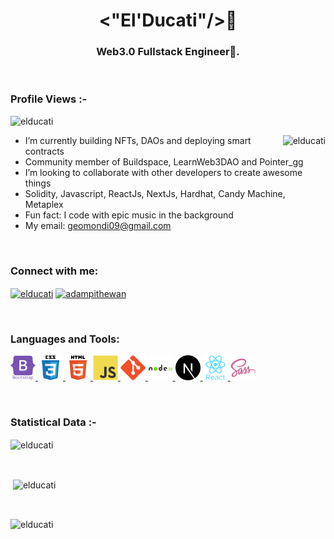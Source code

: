 <h1 align="center"> <"El'Ducati"/>👋 </h1>
<h3 align="center">Web3.0 Fullstack Engineer🌟.</h3>

<br>

<p align="right"> <h3>Profile Views :-</h3> <img src="https://komarev.com/ghpvc/?username=elducati&label=Profile%20views&color=0e75b6&style=flat"
    alt="elducati" /> 
  </p>


<p><img align="right" src="https://github.com/Adam-pw/Adam-pw/blob/main/animation_500_kxa883sd.gif" alt="elducati" /></p>

- I’m currently building NFTs, DAOs and deploying smart contracts  
- Community member of Buildspace, LearnWeb3DAO and Pointer_gg
- I’m looking to collaborate with other developers to create awesome things
- Solidity, Javascript, ReactJs, NextJs, Hardhat, Candy Machine, Metaplex
- Fun fact: I code with epic music in the background
- My email: geomondi09@gmail.com


<br>

<h3 align="left">Connect with me:</h3>
<p align="left">
  <a href="https://www.linkedin.com/in/jeff-omondi/" target="blank"><img align="center"
      src="https://raw.githubusercontent.com/rahuldkjain/github-profile-readme-generator/master/src/images/icons/Social/linked-in-alt.svg"
      alt="elducati" height="30" width="40" /></a>    
 <a href="https://twitter.com/el_ducati" target="blank"><img align="center"
      src="https://raw.githubusercontent.com/rahuldkjain/github-profile-readme-generator/master/src/images/icons/Social/twitter.svg"
      alt="adampithewan" height="30" width="40" /></a>
</p>

<br>

<h3 align="left">Languages and Tools:</h3>
<p align="left"><a href="https://getbootstrap.com" target="_blank" rel="noreferrer">
    <img src="https://raw.githubusercontent.com/devicons/devicon/master/icons/bootstrap/bootstrap-plain-wordmark.svg"
      alt="bootstrap" width="40" height="40" /> </a>  <a href="https://www.w3schools.com/css/" target="_blank"
    rel="noreferrer"> <img
      src="https://raw.githubusercontent.com/devicons/devicon/master/icons/css3/css3-original-wordmark.svg" alt="css3"
      width="40" height="40" /> </a> <a href="https://www.w3.org/html/" target="_blank" rel="noreferrer"> <img
      src="https://raw.githubusercontent.com/devicons/devicon/master/icons/html5/html5-original-wordmark.svg"
      alt="html5" width="40" height="40" /> </a> <a href="https://developer.mozilla.org/en-US/docs/Web/JavaScript" target="_blank"
    rel="noreferrer"> <img
      src="https://raw.githubusercontent.com/devicons/devicon/master/icons/javascript/javascript-original.svg"
      alt="javascript" width="40" height="40" /> </a> <a href="https://git-scm.com/" target="_blank" rel="noreferrer"> <img
      src="https://raw.githubusercontent.com/devicons/devicon/master/icons/git/git-original.svg"
      alt="mysql" width="40" height="40" /> </a> </a> <a href="https://nodejs.org" target="_blank" rel="noreferrer"> <img
      src="https://raw.githubusercontent.com/devicons/devicon/master/icons/nodejs/nodejs-original-wordmark.svg"
      alt="nodejs" width="40" height="40" /> </a>  <a href="/" target="_blank" rel="noreferrer"> <img
      src="https://raw.githubusercontent.com/devicons/devicon/master/icons/nextjs/nextjs-original.svg" alt="python"
      width="40" height="40" /> </a> <a href="https://reactjs.org/" target="_blank" rel="noreferrer"> <img
      src="https://raw.githubusercontent.com/devicons/devicon/master/icons/react/react-original-wordmark.svg"
      alt="react" width="40" height="40" /> </a> <a href="https://sass-lang.com" target="_blank" rel="noreferrer"> <img
      src="https://raw.githubusercontent.com/devicons/devicon/master/icons/sass/sass-original.svg" alt="sass" width="40"
      height="40" /> </a> </p>

<br>

<h3>Statistical Data :-</h3>
<p><img align="center"
    src="https://github-readme-stats.vercel.app/api/top-langs?username=elducati&show_icons=true&locale=en&bg_color=0d1117&text_color=ffffff&layout=compact"
    alt="elducati" 
    bg_color=#808080/></p>

<br>

<p>&nbsp;<img align="center" src="https://github-readme-stats.vercel.app/api?username=elducati&show_icons=true&locale=en&bg_color=0d1117&text_color=ffffff&repo=convoychat"
    alt="elducati" /></p>

<br>

<p><img align="center" src="https://github-readme-streak-stats.herokuapp.com/?user=elducati&theme=dark&background=0d1117&date_format=M%20j%5B%2C%20Y%5D" alt="elducati" /></p>

<!-- <br>
<h3>Trophies :-</h3>
<p align="left"> <a href="https://github.com/ryo-ma/github-profile-trophy"><img
      src="https://github-profile-trophy.vercel.app/?username=adam-pw&bg_color=0d1117&text_color=ffffff" alt="adam-pw" /></a> </p> -->
      
<p align="left"> <a href="https://twitter.com/" target="blank"><img
      src="https://img.shields.io/twitter/follow/?logo=twitter&style=for-the-badge" alt="" /></a> </p>
